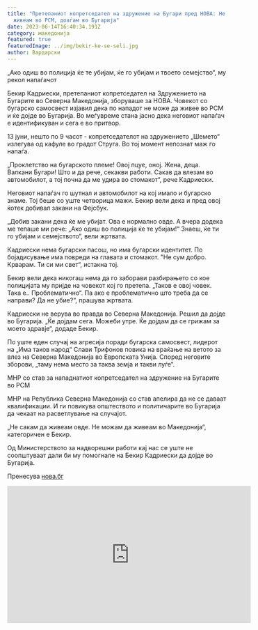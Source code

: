 ```yaml
---
title: "Претепаниот копретседател на здружение на Бугари пред НОВА: Не сакам да
  живеам во РСМ, доаѓам во Бугарија"
date: 2023-06-14T16:40:34.191Z
category: македонија
featured: true
featuredImage: ../img/bekir-ke-se-seli.jpg
author: Вардарски
---
```

„Ако одиш во полиција ќе те убијам, ќе го убијам и твоето семејство“, му рекол напаѓачот

Бекир Кадриески, претепаниот копретседател на Здружението на Бугарите во Северна Македонија, зборуваше за НОВА. Човекот со бугарско самосвест изјавил дека по нападот не може да живее во РСМ и ќе дојде во Бугарија.
  Во меѓувреме стана јасно дека неговиот напаѓач е идентификуван и сега е во притвор.

13 јуни, нешто по 9 часот - копретседателот на здружението „Шемето“ излегува од кафуле во градот Струга. Во тој момент непознат маж го напаѓа.

„Проклетство на бугарското племе! Овој пцуе, оној. Жена, деца. Валкани Бугари! Што и да рече, секакви работи. Сакав да влезам во автомобилот, а тој почна да ме удира во стомакот“, рече Кадриески.

Неговиот напаѓач го шутнал и автомобилот на кој имало и бугарско знаме. Тој беше со уште четворица мажи. Бекир вели дека и пред овој ќотек добивал закани на Фејсбук.

„Добив закани дека ќе ме убијат. Ова е нормално овде. А вчера додека ме тепаше ми рече: „Ако одиш во полиција ќе те убијам!“ Знаеш, ќе ти го убијам и семејството“, вели жртвата.

Кадриески нема бугарски пасош, но има бугарски идентитет. По бојадисување има повреди на главата и стомакот. "Не сум добро. Крварам. Ти си ми свет“, истакна тој.

Бекир вели дека никогаш нема да го заборави разбирањето со кое полицијата му пријде на човекот кој го претепа. „Таков е овој човек. Така е.. Проблематично“. Па ако е проблематично што треба да се направи? Да не убие?“, прашува жртвата.

Кадриески не верува во правда во Северна Македонија. Решил да дојде во Бугарија. „Ќе дојдам сега. Можеби утре. Ќе дојдам да се грижам за моето здравје“, додаде Бекир.

По уште еден случај на агресија поради бугарска самосвест, лидерот на „Има таков народ“ Слави Трифонов повика на враќање на ветото за влез на Северна Македонија во Европската Унија. Според неговите зборови, „таму нема место за таква земја и такви луѓе“.

МНР со став за нападнатиот копретседател на здружение на Бугарите во РСМ

МНР на Република Северна Македонија со став апелира да не се даваат квалификации. И ги повикува општеството и политичарите во Бугарија да чекаат на расветлување на случајот.

„Не сакам да живеам овде. Не можам да живеам во Македонија“, категоричен е Бекир.

Од Министерството за надворешни работи кај нас се уште не соопштуваат дали би му помогнале на Бекир Кадриески да дојде во Бугарија.

Пренесува [нова.бг](https://nova.bg/)

<iframe width="560" height="315" src="https://www.vbox7.com/emb/external.php?vid=9191ff9a14" frameborder="0" allowfullscreen allow="autoplay; fullscreen"></iframe>